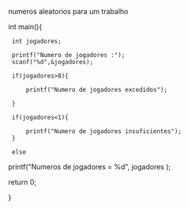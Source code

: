 numeros aleatorios para um trabalho

int main(){

     int jogadores;

     printf("Numero de jogadores :");
     scanf("%d",&jogadores);

     if(jogadores>8){

         printf("Numero de jogadores excedidos");

     }

     if(jogadores<1){

         printf("Numero de jogadores insuficientes");
     }

     else


printf("Numeros de jogadores = %d", jogadores );

return 0;

}
                        

